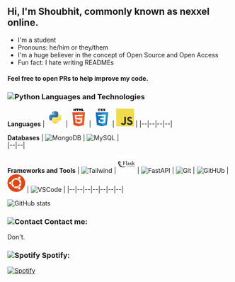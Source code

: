 ## Hi, I'm Shoubhit, commonly known as nexxel online.
- I'm a student
- Pronouns: he/him or they/them
- I'm a huge believer in the concept of Open Source and Open Access
- Fun fact: I hate writing READMEs

#### Feel free to open PRs to help improve my code.

### <img title="Python" alt="Python" width="22px" src="https://cdn.jsdelivr.net/gh/devicons/devicon/icons/devicon/devicon-original.svg" /> Languages and Technologies

**Languages**
| <img title="Python" alt="Python" width="40px" src="https://raw.githubusercontent.com/github/explore/master/topics/python/python.png" /> | <img alt="HTML" title="HTML5" width="40px" src="https://raw.githubusercontent.com/github/explore/80688e429a7d4ef2fca1e82350fe8e3517d3494d/topics/html/html.png"> | <img alt="CSS" title="CSS3" width="40px" src="https://raw.githubusercontent.com/github/explore/80688e429a7d4ef2fca1e82350fe8e3517d3494d/topics/css/css.png"> | <img alt="JS" title="JavaScript" width="40px" src="https://raw.githubusercontent.com/github/explore/master/topics/javascript/javascript.png"> | 
|--|--|--|--|

**Databases**
| <img title="MongoDB" alt="MongoDB" width="60px" src="https://seeklogo.com/images/M/mongodb-logo-427DDF8FDE-seeklogo.com.png" /> | <img alt="MySQL" title="MySQL" width="60px" src="https://www.vectorlogo.zone/logos/mysql/mysql-official.svg"> |  
|--|--|

**Frameworks and Tools**
| <img title="Tailwind CSS" alt="Tailwind" width="40px" src="https://tailwindcss.com/_next/static/media/tailwindcss-mark.79614a5f61617ba49a0891494521226b.svg" /> | <img alt="Flask" title="Flask" width="40px" src="https://raw.githubusercontent.com/github/explore/80688e429a7d4ef2fca1e82350fe8e3517d3494d/topics/flask/flask.png"> | <img alt="FastAPI" title="FastAPI" width="40px" src="https://seeklogo.com/images/F/fastapi-logo-541BAA112F-seeklogo.com.png"> | <img alt="Git" title="Git" width="40px" src="https://upload.wikimedia.org/wikipedia/commons/thumb/6/62/Git-logo-orange.svg/180px-Git-logo-orange.svg.png"> | <img alt="GitHUb" title="GitHub" width="40px" src="https://seeklogo.com/images/G/github-logo-5F384D0265-seeklogo.com.png"> | <img alt="Ubuntu" title="Ubuntu" width="40px" src="https://raw.githubusercontent.com/github/explore/80688e429a7d4ef2fca1e82350fe8e3517d3494d/topics/ubuntu/ubuntu.png"> | <img alt="VSCode" title="Visual Studio Code" width="40px" src="https://seeklogo.com/images/V/visual-studio-code-logo-449D71944F-seeklogo.com.png"> |
|--|--|--|--|--|--|--|

![GitHub stats](https://github-readme-stats.vercel.app/api?username=nexxeln&show_icons=true&theme=github_dark)

### <img alt="Contact" title="Contact Me" width="23px" src="https://cdn.icon-icons.com/icons2/656/PNG/128/mail_email_message_electronic_online_web_icon-icons.com_59986.png"> Contact me:
Don't.


### <img alt="Spotify" title="Spotify" width="22px" src="https://upload.wikimedia.org/wikipedia/commons/thumb/1/19/Spotify_logo_without_text.svg/225px-Spotify_logo_without_text.svg.png"> Spotify:

[![Spotify](https://novatorem-nexxeln.vercel.app/api/spotify)](https://open.spotify.com/user/j853up1weeaj3q36fp5lvm2vr)

